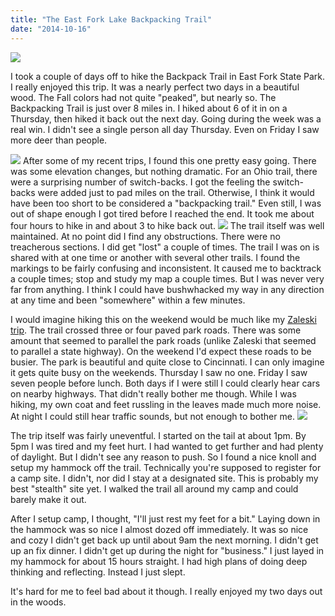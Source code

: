 ```yaml
---
title: "The East Fork Lake Backpacking Trail"
date: "2014-10-16"
---
```


<img src="/img/2014-fall-east-fork-lake/IMG_1238.jpg" class="img-full-width"/>

I took a couple of days off to hike the Backpack Trail in East Fork
State Park. I really enjoyed this trip. It was a nearly perfect two
days in a beautiful wood. The Fall colors had not quite "peaked", but
nearly so. The Backpacking Trail is just over 8 miles in. I hiked
about 6 of it in on a Thursday, then hiked it back out the next day.
Going during the week was a real win. I didn't see a single person all
day Thursday. Even on Friday I saw more deer than people.

<img src="/img/2014-fall-east-fork-lake/IMG_1239.jpg" class="img-left"/>
After some of my recent trips, I found this one pretty easy going.
There was some elevation changes, but nothing dramatic. For an Ohio
trail, there were a surprising number of switch-backs. I got the
feeling the switch-backs were added just to pad miles on the trail.
Otherwise, I think it would have been too short to be considered a
"backpacking trail." Even still, I was out of shape enough I got tired
before I reached the end. It took me about four hours to hike in and
about 3 to hike back out.

<img src="/img/2014-fall-east-fork-lake/IMG_1240.jpg" class="img-right"/>
The trail itself was well maintained. At no point did I find any
obstructions. There were no treacherous sections. I did get "lost" a
couple of times. The trail I was on is shared with at one time or
another with several other trails. I found the markings to be fairly
confusing and inconsistent. It caused me to backtrack a couple times;
stop and study my map a couple times. But I was never very far from
anything. I think I could have bushwhacked my way in any direction at
any time and been "somewhere" within a few minutes.

I would imagine hiking this on the weekend would be much like my
[Zaleski trip](posts/2014-05-30-zaleski.html). The trail crossed three
or four paved park roads. There was some amount that seemed to
parallel the park roads (unlike Zaleski that seemed to parallel a
state highway). On the weekend I'd expect these roads to be busier.
The park is beautiful and quite close to Cincinnati. I can only
imagine it gets quite busy on the weekends. Thursday I saw no one.
Friday I saw seven people before lunch. Both days if I were still I
could clearly hear cars on nearby highways. That didn't really bother
me though. While I was hiking, my own coat and feet russling in the
leaves made much more noise. At night I could still hear traffic
sounds, but not enough to bother me.
<img src="/img/2014-fall-east-fork-lake/IMG_1245.jpg" class="img-left"/>

The trip itself was fairly uneventful. I started on the tail at about
1pm. By 5pm I was tired and my feet hurt. I had wanted to get further
and had plenty of daylight. But I didn't see any reason to push. So I
found a nice knoll and setup my hammock off the trail. Technically
you're supposed to register for a camp site. I didn't, nor did I stay
at a designated site. This is probably my best "stealth" site yet. I
walked the trail all around my camp and could barely make it out.

After I setup camp, I thought, "I'll just rest my feet for a bit."
Laying down in the hammock was so nice I almost dozed off immediately.
It was so nice and cozy I didn't get back up until about 9am the next
morning. I didn't get up an fix dinner. I didn't get up during the
night for "business." I just layed in my hammock for about 15 hours
straight. I had high plans of doing deep thinking and reflecting.
Instead I just slept.

It's hard for me to feel bad about it though. I really enjoyed my two
days out in the woods.
